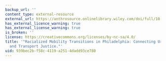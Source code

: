 ```yaml
---
backup_url: ''
content_type: external-resource
external_url: https://anthrosource.onlinelibrary.wiley.com/doi/full/10.1111/ciso.12049
has_external_licence_warning: true
has_external_license_warning: true
is_broken: ''
license: https://creativecommons.org/licenses/by-nc-sa/4.0/
title: '"Racialized Mobility Transitions in Philadelphia: Connecting Urban Sustainability
  and Transport Justice."'
uid: 939bec2b-f58c-4119-a251-4dadd93ce780
---
```

